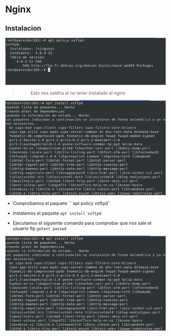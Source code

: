 # Nginx 

 
## Instalacion



<img src=/capturas/instalacion1.png width=600px>

 >> Esto nos saldria al no tener instalado el nginx

<img src=/capturas/instalacion3.png width=600px>


- Comprobamos el paquete
```apt policy vsftpd``
- Instalamos el paquete
```apt install vsftpd```

- Ejecutamos el siguiente comando para comprobar que nos sale el usuario ftp
```getent passwd```

<img src=/capturas/instalacion3.png width=600px>



